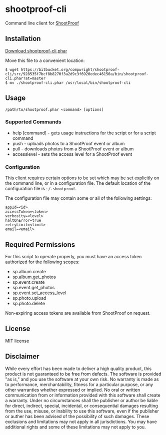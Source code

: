 # shootproof-cli

Command line client for [ShootProof](http://shootproof.com)

## Installation

[Download shootproof-cli.phar](https://bitbucket.org/compwright/shootproof-cli/src/928535f7bcf8b8270f3a2d9c3f6920edec46150a/bin/shootproof-cli.phar?at=master)

Move this file to a convenient location:

```
$ wget https://bitbucket.org/compwright/shootproof-cli/src/928535f7bcf8b8270f3a2d9c3f6920edec46150a/bin/shootproof-cli.phar?at=master
$ mv ./shootproof-cli.phar /usr/local/bin/shootproof-cli
```

## Usage

```/path/to/shootproof.phar <command> [options]```

### Supported Commands

* help [command] - gets usage instructions for the script or for a script command
* push - uploads photos to a ShootProof event or album
* pull - downloads photos from a ShootProof event or album
* accesslevel - sets the access level for a ShootProof event

### Configuration

This client requires certain options to be set which may be set explicitly on the command line, or in a configuration file. The default location of the configuration file is `~/.shootproof`.

The configuration file may contain some or all of the following settings:

```
appId=<id>
accessToken=<token>
verbosity=<level>
haltOnError=true
retryLimit=<limit>
email=<email>
```

## Required Permissions

For this script to operate properly, you must have an access token authorized for the following scopes:

* sp.album.create
* sp.album.get_photos
* sp.event.create
* sp.event.get_photos
* sp.event.set_access_level
* sp.photo.upload
* sp.photo.delete

Non-expiring access tokens are available from ShootProof on request.

## License

MIT license

## Disclaimer

While every effort has been made to deliver a high quality product, this product is not guaranteed to be free from defects. The software is provided "as is," and you use the software at your own risk. No warranty is made as to performance, merchantability, fitness for a particular purpose, or any other warranties whether expressed or implied. No oral or written communication from or information provided with this software shall create a warranty. Under no circumstances shall the publisher or author be liable for direct, indirect, special, incidental, or consequential damages resulting from the use, misuse, or inability to use this software, even if the publisher or auther has been advised of the possibility of such damages. These exclusions and limitations may not apply in all jurisdictions. You may have additional rights and some of these limitations may not apply to you.
